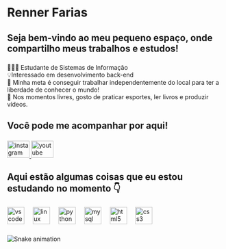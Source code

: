 <h1 align="left">Renner Farias</h1>

###

<h2 align="left">Seja bem-vindo ao meu pequeno espaço, onde compartilho meus trabalhos e estudos!</h2>

###

<p align="left">👨🏻‍💻 Estudante de Sistemas de Informação<br>💡Interessado em desenvolvimento back-end <br>🎯 Minha meta é conseguir trabalhar independentemente do local para ter a liberdade de conhecer o mundo!<br>💭 Nos momentos livres, gosto de praticar esportes, ler livros e produzir vídeos.</p>

###

<h2 align="left">Você pode me acompanhar por aqui!</h2>

###

<div align="left">
  <a href="https://www.instagram.com/rennerfarias_/" target="_blank">
    <img src="https://raw.githubusercontent.com/maurodesouza/profile-readme-generator/master/src/assets/icons/social/instagram/default.svg" width="52" height="40" alt="instagram logo"  />
  </a>
  <a href="https://www.youtube.com/@rennerfarias" target="_blank">
    <img src="https://raw.githubusercontent.com/maurodesouza/profile-readme-generator/master/src/assets/icons/social/youtube/default.svg" width="52" height="40" alt="youtube logo"  />
  </a>
</div>

###

<h2 align="left">Aqui estão algumas coisas que eu estou estudando no momento 👇</h2>

###

<div align="left">
  <img src="https://cdn.jsdelivr.net/gh/devicons/devicon/icons/vscode/vscode-original.svg" height="40" alt="vscode logo"  />
  <img width="12" />
  <img src="https://cdn.jsdelivr.net/gh/devicons/devicon/icons/linux/linux-original.svg" height="40" alt="linux logo"  />
  <img width="12" />
  <img src="https://cdn.jsdelivr.net/gh/devicons/devicon/icons/python/python-original.svg" height="40" alt="python logo"  />
  <img width="12" />
  <img src="https://cdn.jsdelivr.net/gh/devicons/devicon/icons/mysql/mysql-original.svg" height="40" alt="mysql logo"  />
  <img width="12" />
  <img src="https://cdn.jsdelivr.net/gh/devicons/devicon/icons/html5/html5-original.svg" height="40" alt="html5 logo"  />
  <img width="12" />
  <img src="https://cdn.jsdelivr.net/gh/devicons/devicon/icons/css3/css3-original.svg" height="40" alt="css3 logo"  />
</div>

###

<img src="https://raw.githubusercontent.com/rennerfarias/rennerfarias/output/snake.svg" alt="Snake animation" />

###
